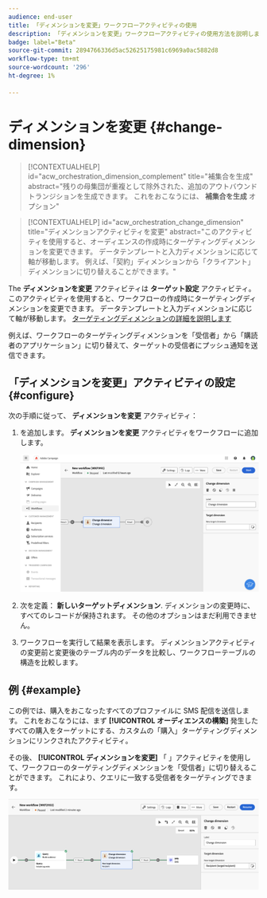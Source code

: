 ```yaml
---
audience: end-user
title: 「ディメンションを変更」ワークフローアクティビティの使用
description: 「ディメンションを変更」ワークフローアクティビティの使用方法を説明します
badge: label="Beta"
source-git-commit: 2894766336d5ac52625175981c6969a0ac5882d8
workflow-type: tm+mt
source-wordcount: '296'
ht-degree: 1%

---
```



# ディメンションを変更 {#change-dimension}

>[!CONTEXTUALHELP]
>id="acw_orchestration_dimension_complement"
>title="補集合を生成"
>abstract="残りの母集団が重複として除外された、追加のアウトバウンドトランジションを生成できます。 これをおこなうには、 **補集合を生成** オプション"

>[!CONTEXTUALHELP]
>id="acw_orchestration_change_dimension"
>title="ディメンションアクティビティを変更"
>abstract="このアクティビティを使用すると、オーディエンスの作成時にターゲティングディメンションを変更できます。 データテンプレートと入力ディメンションに応じて軸が移動します。 例えば、「契約」ディメンションから「クライアント」ディメンションに切り替えることができます。"

The **ディメンションを変更** アクティビティは **ターゲット設定** アクティビティ。 このアクティビティを使用すると、ワークフローの作成時にターゲティングディメンションを変更できます。 データテンプレートと入力ディメンションに応じて軸が移動します。 [ターゲティングディメンションの詳細を説明します](../../audience/about-recipients.md#targeting-dimensions)

例えば、ワークフローのターゲティングディメンションを「受信者」から「購読者のアプリケーション」に切り替えて、ターゲットの受信者にプッシュ通知を送信できます。

## 「ディメンションを変更」アクティビティの設定 {#configure}

次の手順に従って、 **ディメンションを変更** アクティビティ：

1. を追加します。 **ディメンションを変更** アクティビティをワークフローに追加します。

   ![](../assets/workflow-change-dimension.png)

1. 次を定義： **新しいターゲットディメンション**. ディメンションの変更時に、すべてのレコードが保持されます。 その他のオプションはまだ利用できません。

1. ワークフローを実行して結果を表示します。 ディメンションアクティビティの変更前と変更後のテーブル内のデータを比較し、ワークフローテーブルの構造を比較します。

## 例 {#example}

この例では、購入をおこなったすべてのプロファイルに SMS 配信を送信します。 これをおこなうには、まず **[!UICONTROL オーディエンスの構築]** 発生したすべての購入をターゲットにする、カスタムの「購入」ターゲティングディメンションにリンクされたアクティビティ。

その後、 **[!UICONTROL ディメンションを変更]** 「 」アクティビティを使用して、ワークフローのターゲティングディメンションを「受信者」に切り替えることができます。 これにより、クエリに一致する受信者をターゲティングできます。

![](../assets/workflow-change-dimension-example.png)

